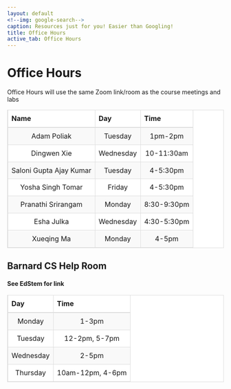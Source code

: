 ```yaml
---
layout: default
<!--img: google-search-->
caption: Resources just for you! Easier than Googling!
title: Office Hours
active_tab: Office Hours
---
```


 <style>

th {
    text-align: left
}

table > thead > tr > th, table > tbody > tr > th, table > tfoot > tr > th, table > thead > tr > td,
table > tbody > tr > td, table > tfoot > tr > td {
    padding: 8px;
    line-height: 1.42857143;
    vertical-align: top;
    border-top: 1px solid #ddd
}

table > thead > tr > th {
    vertical-align: bottom;
    border-bottom: 2px solid #ddd
}

table > caption + thead > tr:first-child > th, table > colgroup + thead > tr:first-child > th,
table > thead:first-child > tr:first-child > th, table > caption + thead > tr:first-child > td,
table > colgroup + thead > tr:first-child > td, table > thead:first-child > tr:first-child > td {
    border-top: 0
}

table > tbody + tbody {
    border-top: 2px solid #ddd
}

table {
    border: 1px solid #ddd;
    border-spacing: 0;
    border-collapse: collapse;
    background-color: #fff;
    width: 100%;
    max-width: 100%;
    margin-bottom: 20px
}

td, th {
    padding: 0
}

table > thead > tr > th, table > tbody > tr > th, table > tfoot > tr > th,
table > thead > tr > td, table > tbody > tr > td, table > tfoot > tr > td {
    border: 1px solid #ddd
}

table > thead > tr > th, table > thead > tr > td {
    border-bottom-width: 2px
}

table > tbody > tr:nth-child(odd) {
    background-color: #f9f9f9
}

</style>


# Office Hours

Office Hours will use the same Zoom link/room
as the course meetings and labs

<table>
<thead>
<tr>
<th align="center">Name</th>
<th align="center">Day</th>
<th align="center">Time</th>
</tr>
</thead>
<tbody>
<tr align="center">
<td>Adam Poliak</td>
<td align="center">Tuesday</td>
<td>1pm-2pm</td>
</tr>
<tr align="center">
<td align="center">Dingwen Xie</td>
<td align="center"> Wednesday </td>
<td>10-11:30am </td>
</tr>
<tr align="center">
<td align="center">Saloni Gupta Ajay Kumar</td>
<td align="center"> Tuesday </td>
<td>4-5:30pm </td>
</tr>
<tr align="center">
<td align="center">Yosha Singh Tomar</td>
<td align="center"> Friday </td>
<td>4-5:30pm </td>
</tr>
<tr align="center">
<td align="center">Pranathi Srirangam</td>
<td align="center"> Monday </td>
<td>8:30-9:30pm </td>
</tr>
<tr align="center">
<td align="center">Esha Julka</td>
<td align="center"> Wednesday </td>
<td>4:30-5:30pm </td>
</tr>
<tr align="center">
<td align="center">Xueqing Ma</td>
<td align="center"> Monday </td>
<td>4-5pm </td>
</tr>
</tbody>
</table>

## Barnard CS Help Room

<h4>See EdStem for link</h4>

<table>
<thead>
<tr>
<th align="center">Day</th>
<th align="center">Time</th>
</tr>
</thead>
<tbody>
<tr align="center">
<td>Monday</td>
<td align="center">1-3pm</td>
</tr>
<tr align="center">
<td>Tuesday</td>
<td align="center">12-2pm, 5-7pm</td>
</tr>
<tr align="center">
<td>Wednesday</td>
<td align="center">2-5pm</td>
</tr>
<tr align="center">
<td>Thursday</td>
<td align="center">10am-12pm, 4-6pm</td>
</tr>
</tbody>
</table>


